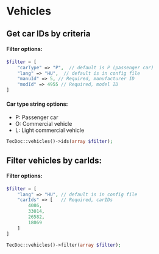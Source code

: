 # Vehicles

## Get car IDs by criteria

#### Filter options:
```php
$filter = [
    "carType" => "P",  // default is P (passenger car)
    "lang" => "HU",  // default is in config file
    "manuId" => 5, // Required, manufacturer ID
    "modId" => 4955 // Required, model ID
]
```
#### Car type string options:
- P: Passenger car
- O: Commercial vehicle
- L: Light commercial vehicle

```php
TecDoc::vehicles()->ids(array $filter);
```

## Filter vehicles by carIds:

#### Filter options:
```php
$filter = [
    "lang" => "HU", // default is in config file
    "carIds" => [   // Required, carIDs
        4086,
        33014,
        26582,
        18069
    ]
]
```

```php
TecDoc::vehicles()->filter(array $filter);
```
